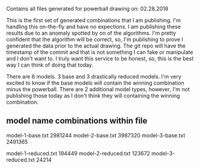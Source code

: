 Contains all files generated for powerball drawing on: 02.28.2018

This is the first set of generated combinations that I am publishing.  I'm handling this on-the-fly
and have no expections.  I am publishing these results due to an anomaly spotted by on of the algorithms.
I'm pretty confident that the algorithm will be correct, so, I'm publishing to prove I generated the data
prior to the actual drawing.  The git repo will have the timestamp of the commit and that is not something
I can fake or manipulate and I don't want to.  I truly want this service to be honest, so, this is the best way
I can think of doing that today.

There are 6 models.  3 base and 3 drastically reduced models.  I'm very excited to know if the base
models will contain the winning combination minus the powerball.  There are 2 additional model types, however,
I'm not publishing those today as I don't think they will containing the winning combination.

model name              combinations within file
------------------------------------------------
model-1-base.txt        2981244
model-2-base.txt        3987320
model-3-base.txt        2491365

model-1-reduced.txt     194449
model-2-reduced.txt     123672
model-3-reduced.txt      24214
